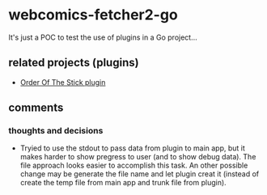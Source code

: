 # webcomics-fetcher2-go #

It's just a POC to test the use of plugins in a Go project...

## related projects (plugins) ##

- [Order Of The Stick plugin](https://github.com/Eldius/webcomics-fetcher2-oots)

## comments ##

### thoughts and decisions ###

- Tryied to use the stdout to pass data from plugin to main app, but it makes harder to show pregress to user (and to show debug data). The file approach looks easier to accomplish this task. An other possible change may be generate the file name and let plugin creat it (instead of create the temp file from main app and trunk file from plugin).
